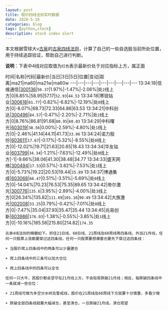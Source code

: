 ```yaml
---
layout: post
title: 股价四线法则实时数据
date: 2020-5-10
categories: blog
tags: [python,stock]
description: stock index alert
---
```



本文根据雪球大v[古泉](https://xueqiu.com/u/7148646888)的[古泉四线法则](https://xueqiu.com/7148646888/130498192)，计算了自己的一些自选股当前所处位置，用于持续追踪验证，帮助自己进行判断。

**说明**：下表中4线对应取值为`红色`表示最新价处于对应指标上方，属正面

时间|名称|代码|最新价|当日|3日|5日|位置|变动|距离|ma21|ma60|ma21w|ma60w
---|---|---|---|---|---|---|---|---
13:34:18|信维通信|[300136](https://xueqiu.com/S/SZ300136)|`56.37`|1.97%|-1.47%|-2.06%|处`2`线上方|0|6.85%|58.95|57.17|`52.93`|`44.53`
13:34:18|寒锐钴业|[300618](https://xueqiu.com/S/SZ300618)|`61.77`|-0.82%|-6.82%|-12.19%|处`0`线上方|0|-8.07%|68.73|72.33|64.86|63.53
13:34:21|中科创达|[300496](https://xueqiu.com/S/SZ300496)|`84.57`|-0.47%|-2.20%|-2.71%|处`2`线上方|0|8.76%|86.81|91.68|`80.95`|`60.03`
13:34:29|中科曙光|[603019](https://xueqiu.com/S/SH603019)|`38.56`|0.00%|-2.59%|-4.80%|处`1`线上方|0|-2.46%|41.14|44.11|41.73|`33.06`
13:34:24|诺力股份|[603611](https://xueqiu.com/S/SH603611)|`17.67`|-0.17%|-5.32%|-8.55%|处`0`线上方|0|-12.02%|19.71|21.63|20.85|18.43
13:34:34|华友钴业|[603799](https://xueqiu.com/S/SH603799)|`34.34`|-1.21%|-7.63%|-12.49%|处`0`线上方|-1|-9.66%|38.06|41.30|38.48|34.77
13:34:33|盛天网络|[300494](https://xueqiu.com/S/SZ300494)|`17.53`|0.57%|-3.82%|-7.53%|处`1`线上方|0|-5.73%|19.22|20.53|19.44|`15.89`
13:34:37|博通集成|[603068](https://xueqiu.com/S/SH603068)|`66.47`|0.51%|-3.51%|-5.69%|处`0`线上方|0|-14.04%|70.23|76.53|75.35|89.65
13:34:42|帝尔激光|[300776](https://xueqiu.com/S/SZ300776)|`135.6`|3.95%|-2.89%|-4.00%|处`3`线上方|0|26.34%|135.82|`111.69`|`101.16`|`90.49`
13:34:42|大族激光|[002008](https://xueqiu.com/S/SZ002008)|`33.25`|0.79%|-0.42%|-7.01%|处`0`线上方|0|-7.47%|35.04|37.93|35.47|35.44
13:34:45|兆易创新|[603986](https://xueqiu.com/S/SH603986)|`176.03`|-1.38%|-0.55%|-3.85%|处`1`线上方|0|-10.16%|185.56|215.80|214.82|`174.35`

```
古泉4线法则的精髓如下。抓住21日线、60日线、21周线及60周线等四条线，外加21月线，任何一只股票上涨都要穿过这四条线，任何一只股票要想爆雷也要先下穿过这四条线：

+ 当股价爬上四条线中的两条可以少量建仓

+ 爬上四条线中的三条可以加大仓位

+ 爬上四条线中的四条可以全仓

任何一只大牛，其股价都会坚守在21月线上方，不会轻易跌破21月线；相反，每跌破四条线中一条就减一些仓位：

+ 21周线可做为多空分水岭及警戒线，股价在21周线及60周线下方就要十分慎重，多看少做

+ 跌破全部四条线就要大幅减仓，甚至清仓，一旦跌破21月线，清仓观望
```
